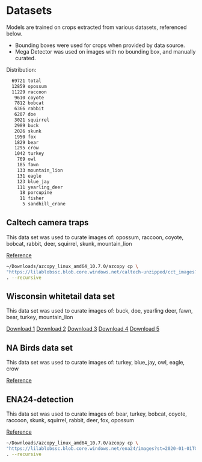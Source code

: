 # Datasets

Models are trained on crops extracted from various datasets, referenced below.

* Bounding boxes were used for crops when provided by data source.
* Mega Detector was used on images with no bounding box, and manually curated.

Distribution:

```bash
  69721 total
  12859 opossum
  11229 raccoon
   9610 coyote
   7812 bobcat
   6366 rabbit
   6207 doe
   3021 squirrel
   2989 buck
   2026 skunk
   1950 fox
   1829 bear
   1295 crow
   1042 turkey
    769 owl
    185 fawn
    133 mountain_lion
    131 eagle
    123 blue_jay
    111 yearling_deer
     18 porcupine
     11 fisher
      5 sandhill_crane
```

## Caltech camera traps

This data set was used to curate images of:
opossum, raccoon, coyote, bobcat, rabbit, deer, squirrel, skunk, mountain_lion

[Reference](http://lila.science/datasets/caltech-camera-traps)

```bash
~/Downloads/azcopy_linux_amd64_10.7.0/azcopy cp \
"https://lilablobssc.blob.core.windows.net/caltech-unzipped/cct_images?st=2020-01-01T00%3A00%3A00Z&se=2034-01-01T00%3A00%3A00Z&sp=rl&sv=2019-07-07&sr=c&sig=uNGA5/QrgqpnU4VeT5tBqhx0GN4Tu8jJ7neUyJqIQss%3D" \
. --recursive
```

## Wisconsin whitetail data set

This data set was used to curate images of:
buck, doe, yearling deer, fawn, bear, turkey, mountain_lion

[Download 1](https://drive.google.com/drive/folders/1jjkIPjz0Mv3ETYhafE4maNvtBfAxgRsW?usp=sharing)
[Download 2](https://drive.google.com/drive/folders/1E1bVtDpXvgYpXbO5jpYDV37TYc9sUp2C?usp=sharing)
[Download 3](https://drive.google.com/drive/folders/1ihIpAar8G2kFvC2jOwJFA9GAUSGwT1Tb?usp=sharing)
[Download 4](https://drive.google.com/drive/folders/0B4BRcQQjVlWyVnctaE84Y3dHcDQ?usp=sharing)
[Download 5](https://drive.google.com/drive/folders/0B4BRcQQjVlWyVXNMeHJ4LTdJV2c?usp=sharing)

## NA Birds data set

This data set was used to curate images of:
turkey, blue_jay, owl, eagle, crow

[Reference](https://dl.allaboutbirds.org/nabirds)

## ENA24-detection

This data set was used to curate images of:
bear, turkey, bobcat, coyote, raccoon, skunk, squirrel, rabbit, deer, fox, opossum

[Reference](http://lila.science/datasets/ena24detection)

```bash
~/Downloads/azcopy_linux_amd64_10.7.0/azcopy cp \
"https://lilablobssc.blob.core.windows.net/ena24/images?st=2020-01-01T00%3A00%3A00Z&se=2034-01-01T00%3A00%3A00Z&sp=rl&sv=2019-07-07&sr=c&sig=BBgrO%2BYQKOVHh1zytS9umFv3Fa956F1%2Bb6bU3VhHSqg%3D" \
. --recursive
```

